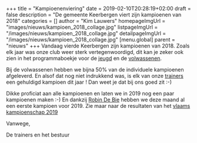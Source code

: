 +++
title = "Kampioenenviering"
date = 2019-02-10T20:28:19+02:00
draft = false
description = "De gemeente Keerbergen viert zijn kampioenen van 2018"
categories = []
author = "Kim Lauwers"
homepageImgUrl = "images/nieuws/kampioen_2018_collage.jpg"
listpageImgUrl = "/images/nieuws/kampioen_2018_collage.jpg"
detailpageImgUrl = "/images/nieuws/kampioen_2018_collage.jpg"
[menu.global]
    parent = "nieuws"
+++
Vandaag vierde Keerbergen zijn kampioenen van 2018.
Zoals elk jaar was onze club weer sterk vertegenwoordigd, dit kan je zeker ook zien in het programmaboekje voor de [jeugd](https://www.jujitsukeerbergen.be/images/nieuws/kampioen_2018_jeugd.jpg) en de [volwassenen](https://www.jujitsukeerbergen.be/images/nieuws/kampioen_2018_senior.jpg). 

Bij de volwassenen hebben we bijna 50% van de individuele kampioenen afgeleverd.
En alsof dat nog niet indrukkend was, is elk van onze [trainers](https://www.jujitsukeerbergen.be/trainers) een gehuldigd kampioen dit jaar !
Dan weet je dat bij ons goed zit :-)

Dikke proficiat aan alle kampioenen en laten we in 2019 nog een paar kampioenen maken :-)
En dankzij [Robin De Bie](https://www.jujitsukeerbergen.be/trainers/#Robin_De%20Bie) hebben we deze maand al een eerste kampioen voor 2019. 
Zie maar naar de resultaten van het [vlaams kampioenschap 2019](https://www.jujitsukeerbergen.be/nieuws/2019/02/03/tweede-open-vlaams-kampioenschap-ju-jitsu-2019/)

Vanwege,

De trainers en het bestuur